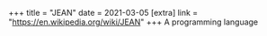 +++
title = "JEAN"
date = 2021-03-05
[extra]
link = "https://en.wikipedia.org/wiki/JEAN"
+++
A programming language

